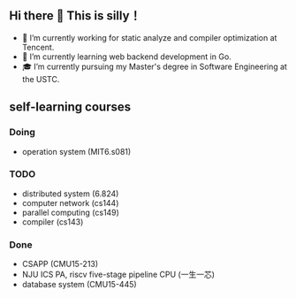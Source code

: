 ## Hi there 👋 This is silly！
- 🔭 I’m currently working for static analyze and compiler optimization at Tencent.
- 🌱 I’m currently learning web backend development in Go.
- 🎓 I’m currently pursuing my Master's degree in Software Engineering at the USTC.


## self-learning courses
### Doing
- operation system (MIT6.s081)

### TODO
- distributed system (6.824)
- computer network (cs144)
- parallel computing (cs149)
- compiler (cs143)

### Done
- CSAPP (CMU15-213)
- NJU ICS PA, riscv five-stage pipeline CPU (一生一芯)
- database system (CMU15-445)
